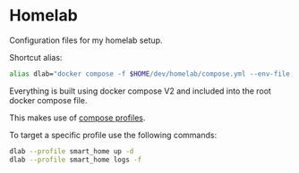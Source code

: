 # Homelab

Configuration files for my homelab setup.

Shortcut alias:
```bash
alias dlab="docker compose -f $HOME/dev/homelab/compose.yml --env-file $HOME/dev/homelab/.env"
```

Everything is built using docker compose V2 and included into the root docker compose file.

This makes use of [compose profiles](https://docs.docker.com/compose/profiles/).

To target a specific profile use the following commands:
```bash
dlab --profile smart_home up -d
dlab --profile smart_home logs -f
```